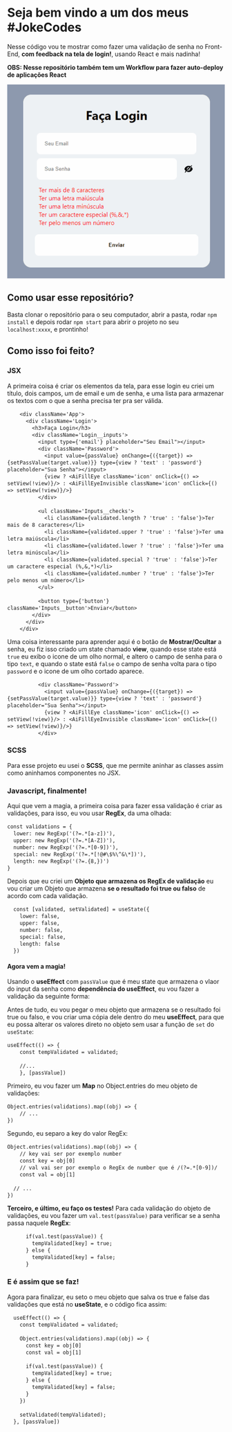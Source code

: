 # Seja bem vindo a um dos meus #JokeCodes
Nesse código vou te mostrar como fazer uma validação de senha no Front-End, **com feedback na tela de login!**, usando React e mais nadinha!

**OBS: Nesse repositório também tem um Workflow para fazer auto-deploy de aplicações React**

![Login Gif](./LoginGif.gif)

## Como usar esse repositório?
Basta clonar o repositório para o seu computador, abrir a pasta, rodar `npm install` e depois rodar `npm start` para abrir o projeto no seu `localhost:xxxx`, e prontinho!

## Como isso foi feito?

### JSX
A primeira coisa é criar os elementos da tela, para esse login eu criei um título, dois campos, um de email e um de senha, e uma lista para armazenar os textos com o que a senha precisa ter pra ser válida.

```
    <div className='App'>
      <div className='Login'>
        <h3>Faça Login</h3>
        <div className='Login__inputs'>
          <input type={'email'} placeholder="Seu Email"></input>
          <div className='Password'>
            <input value={passValue} onChange={({target}) => {setPassValue(target.value)}} type={view ? 'text' : 'password'} placeholder="Sua Senha"></input>
            {view ? <AiFillEye className='icon' onClick={() => setView(!view)}/> : <AiFillEyeInvisible className='icon' onClick={() => setView(!view)}/>}
          </div>

          <ul className='Inputs__checks'>
            <li className={validated.length ? 'true' : 'false'}>Ter mais de 8 caracteres</li>
            <li className={validated.upper ? 'true' : 'false'}>Ter uma letra maiúscula</li>
            <li className={validated.lower ? 'true' : 'false'}>Ter uma letra minúscula</li>
            <li className={validated.special ? 'true' : 'false'}>Ter um caractere especial (%,&,*)</li>
            <li className={validated.number ? 'true' : 'false'}>Ter pelo menos um número</li>
          </ul>

          <button type={'button'} className='Inputs__button'>Enviar</button>
        </div>
      </div>
    </div>
```

Uma coisa interessante para aprender aqui é o botão de **Mostrar/Ocultar** a senha, eu fiz isso criado um state chamado **view**, quando esse state está `true` eu exibo o icone de um olho normal, e altero o campo de senha para o tipo `text`, e quando o state está `false` o campo de senha volta para o tipo `password` e o icone de um olho cortado aparece.

```
          <div className='Password'>
            <input value={passValue} onChange={({target}) => {setPassValue(target.value)}} type={view ? 'text' : 'password'} placeholder="Sua Senha"></input>
            {view ? <AiFillEye className='icon' onClick={() => setView(!view)}/> : <AiFillEyeInvisible className='icon' onClick={() => setView(!view)}/>}
          </div>
```

### SCSS
Para esse projeto eu usei o **SCSS**, que me permite aninhar as classes assim como aninhamos componentes no JSX.

### Javascript, finalmente!
Aqui que vem a magia, a primeira coisa para fazer essa validação é criar as validações, para isso, eu vou usar **RegEx**, da uma olhada:
```
const validations = {
  lower: new RegExp('(?=.*[a-z])'),
  upper: new RegExp('(?=.*[A-Z])'),
  number: new RegExp('(?=.*[0-9])'),
  special: new RegExp('(?=.*[!@#\$%\^&\*])'),
  length: new RegExp('(?=.{8,})')
}
```

Depois que eu criei um **Objeto que armazena os RegEx de validação** eu vou criar um Objeto que armazena **se o resultado foi true ou falso** de acordo com cada validação.
```
  const [validated, setValidated] = useState({
    lower: false,
    upper: false,
    number: false,
    special: false,
    length: false
  })
```

#### Agora vem a magia!
Usando o **useEffect** com `passValue` que é meu state que armazena o vlaor do input da senha como **dependência do useEffect**, eu vou fazer a validação da seguinte forma:

Antes de tudo, eu vou pegar o meu objeto que armazena se o resultado foi true ou falso, e vou criar uma cópia dele dentro do meu **useEffect**, para que eu possa alterar os valores direto no objeto sem usar a função de `set` do `useState`:
```
useEffect(() => {
    const tempValidated = validated;
    
    //...
    }, [passValue])
```

Primeiro, eu vou fazer um **Map** no Object.entries do meu objeto de validações:
```
Object.entries(validations).map((obj) => {
    // ...
})
```

Segundo, eu separo a key do valor RegEx:
```
Object.entries(validations).map((obj) => {
    // key vai ser por exemplo number
    const key = obj[0]
    // val vai ser por exemplo o RegEx de number que é /(?=.*[0-9])/
    const val = obj[1]
  
  // ...
})
```

**Terceiro, e último, eu faço os testes!**
Para cada validação do objeto de validações, eu vou fazer um `val.test(passValue)` para verificar se a senha passa naquele **RegEx**:
```
      if(val.test(passValue)) {
        tempValidated[key] = true;
      } else {
        tempValidated[key] = false;
      }
```

### E é assim que se faz!

Agora para finalizar, eu seto o meu objeto que salva os true e false das validações que está no **useState**, e o código fica assim:
```
  useEffect(() => {
    const tempValidated = validated;

    Object.entries(validations).map((obj) => {
      const key = obj[0]
      const val = obj[1]

      if(val.test(passValue)) {
        tempValidated[key] = true;
      } else {
        tempValidated[key] = false;
      }
    })

    setValidated(tempValidated);
  }, [passValue])
```